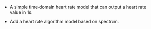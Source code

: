 
- A simple time-domain heart rate model that can output a heart rate value in 1s.

- Add a heart rate algorithm model based on spectrum.
